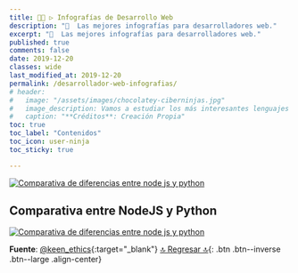 ```yaml
---
title: 👨‍💻 ▷ Infografías de Desarrollo Web
description: "📌  Las mejores infografías para desarrolladores web."
excerpt: "📌  Las mejores infografías para desarrolladores web."
published: true
comments: false
date: 2019-12-20
classes: wide
last_modified_at: 2019-12-20
permalink: /desarrollador-web-infografias/
# header:
#   image: "/assets/images/chocolatey-ciberninjas.jpg"
#   image_description: Vamos a estudiar los más interesantes lenguajes de programación y frameworks de 2019
#   caption: "**Créditos**: Creación Propia"
toc: true
toc_label: "Contenidos"
toc_icon: user-ninja
toc_sticky: true

---
```


<a href="https://ciberninjas.com/desarrollador-web-infografias/#comparativa-entre-nodejs-y-python" title="Comparativa entre NodeJs y Python"><img src="https://i.ibb.co/gjzTJ87/diferencia-nodejs-python.png" alt="Comparativa de diferencias entre node js y python" border="0"></a>

## Comparativa entre NodeJS y Python

<a href="https://ibb.co/gjzTJ87" title="Ver en IMGBB" target="_blank"><img src="https://i.ibb.co/h7DWVNM/diferencia-nodejs-python.png" alt="Comparativa de diferencias entre node js y python" border="0"></a>

**Fuente**: [@keen_ethics](https://twitter.com/keen_ethics){:target="_blank"}
[🔝 Regresar 🔝](/biblioteca-de-programacion-y-tecnologia/#page-title){: .btn .btn--inverse .btn--large .align-center}

